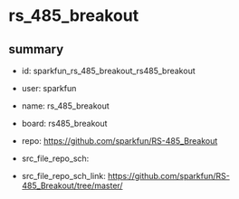 # rs_485_breakout
 
## summary 
* id: sparkfun_rs_485_breakout_rs485_breakout
* user: sparkfun
* name: rs_485_breakout
* board: rs485_breakout
* repo: https://github.com/sparkfun/RS-485_Breakout



* src_file_repo_sch: 
* src_file_repo_sch_link: https://github.com/sparkfun/RS-485_Breakout/tree/master/




